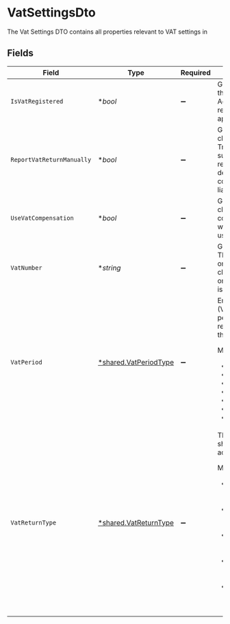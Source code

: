# VatSettingsDto

The Vat Settings DTO contains all properties relevant to VAT settings in


## Fields

| Field                                                                                                                                                                                                                                                                                                                                                                                                                                                                                                                                   | Type                                                                                                                                                                                                                                                                                                                                                                                                                                                                                                                                    | Required                                                                                                                                                                                                                                                                                                                                                                                                                                                                                                                                | Description                                                                                                                                                                                                                                                                                                                                                                                                                                                                                                                             | Example                                                                                                                                                                                                                                                                                                                                                                                                                                                                                                                                 |
| --------------------------------------------------------------------------------------------------------------------------------------------------------------------------------------------------------------------------------------------------------------------------------------------------------------------------------------------------------------------------------------------------------------------------------------------------------------------------------------------------------------------------------------- | --------------------------------------------------------------------------------------------------------------------------------------------------------------------------------------------------------------------------------------------------------------------------------------------------------------------------------------------------------------------------------------------------------------------------------------------------------------------------------------------------------------------------------------- | --------------------------------------------------------------------------------------------------------------------------------------------------------------------------------------------------------------------------------------------------------------------------------------------------------------------------------------------------------------------------------------------------------------------------------------------------------------------------------------------------------------------------------------- | --------------------------------------------------------------------------------------------------------------------------------------------------------------------------------------------------------------------------------------------------------------------------------------------------------------------------------------------------------------------------------------------------------------------------------------------------------------------------------------------------------------------------------------- | --------------------------------------------------------------------------------------------------------------------------------------------------------------------------------------------------------------------------------------------------------------------------------------------------------------------------------------------------------------------------------------------------------------------------------------------------------------------------------------------------------------------------------------- |
| `IsVatRegistered`                                                                                                                                                                                                                                                                                                                                                                                                                                                                                                                       | **bool*                                                                                                                                                                                                                                                                                                                                                                                                                                                                                                                                 | :heavy_minus_sign:                                                                                                                                                                                                                                                                                                                                                                                                                                                                                                                      | Gets information on whether this this client is registered for Value Added Tax (VAT, norwegian: mva-registrert). If false, vat is not applied to outgoing invoices.                                                                                                                                                                                                                                                                                                                                                                     | true                                                                                                                                                                                                                                                                                                                                                                                                                                                                                                                                    |
| `ReportVatReturnManually`                                                                                                                                                                                                                                                                                                                                                                                                                                                                                                               | **bool*                                                                                                                                                                                                                                                                                                                                                                                                                                                                                                                                 | :heavy_minus_sign:                                                                                                                                                                                                                                                                                                                                                                                                                                                                                                                      | Gets information on whether this client report vat returns manually. True if the client are obliged to submit more than one type of vat return, are jointly registered or shall deliver vat return for vat compensation or reverse tax liability.                                                                                                                                                                                                                                                                                       | false                                                                                                                                                                                                                                                                                                                                                                                                                                                                                                                                   |
| `UseVatCompensation`                                                                                                                                                                                                                                                                                                                                                                                                                                                                                                                    | **bool*                                                                                                                                                                                                                                                                                                                                                                                                                                                                                                                                 | :heavy_minus_sign:                                                                                                                                                                                                                                                                                                                                                                                                                                                                                                                      | Gets information on whether this client are entitled to and uses vat compensation. If true, vat codes with first letter notaion K can be used when relevant for the client.                                                                                                                                                                                                                                                                                                                                                             | false                                                                                                                                                                                                                                                                                                                                                                                                                                                                                                                                   |
| `VatNumber`                                                                                                                                                                                                                                                                                                                                                                                                                                                                                                                             | **string*                                                                                                                                                                                                                                                                                                                                                                                                                                                                                                                               | :heavy_minus_sign:                                                                                                                                                                                                                                                                                                                                                                                                                                                                                                                      | Gets the vat number of the client. The vat number will equal the organization number for norwegian clients, but will relevant in vat terms only if the property isVatRegistered is true.                                                                                                                                                                                                                                                                                                                                                | 980386465                                                                                                                                                                                                                                                                                                                                                                                                                                                                                                                               |
| `VatPeriod`                                                                                                                                                                                                                                                                                                                                                                                                                                                                                                                             | [*shared.VatPeriodType](../../models/shared/vatperiodtype.md)                                                                                                                                                                                                                                                                                                                                                                                                                                                                           | :heavy_minus_sign:                                                                                                                                                                                                                                                                                                                                                                                                                                                                                                                      | Enum defining the Value Added Tax (VAT) period on this client. The VAT period states how often VAT is reported to the government from this client.<p>Members:</p><ul><li><i>weekly</i> - Every week</li><li><i>halfMonthly</i> - Half-Monthly</li><li><i>monthly</i> - Every month</li><li><i>biMonthly</i> - Every two months</li><li><i>yearly</i> - Once a year</li><li><i>halfYearly</i> - Twice a year</li><li><i>quarterly</i> - Four times a year</li></ul>                                                                      |                                                                                                                                                                                                                                                                                                                                                                                                                                                                                                                                         |
| `VatReturnType`                                                                                                                                                                                                                                                                                                                                                                                                                                                                                                                         | [*shared.VatReturnType](../../models/shared/vatreturntype.md)                                                                                                                                                                                                                                                                                                                                                                                                                                                                           | :heavy_minus_sign:                                                                                                                                                                                                                                                                                                                                                                                                                                                                                                                      | The type of VAT returns the client should deliver for it's principal activity.<p>Members:</p><ul><li><i>generalIndustry</i> - General Industry (Norwegian: Alminnelig næring)</li><li><i>primaryIndustry</i> - Primary Industry (Norwegian: Primærnmæring)</li><li><i>vatCompensation</i> - Vat Compensation (Norwegian: Merverdiavgiftskompensasjon)ø</li><li><i>reverseVatLiability</i> - Reverse VAT Liability (Norwegian: Omvendt avgiftsplikt)</li><li><i>noReporting</i> - No reporting (Norwegian: Ingen rapportering)</li></ul> |                                                                                                                                                                                                                                                                                                                                                                                                                                                                                                                                         |